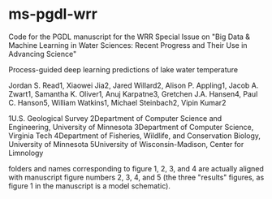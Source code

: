 # ms-pgdl-wrr

Code for the PGDL manuscript for the WRR Special Issue on "Big Data & Machine Learning in Water Sciences: Recent Progress and Their Use in Advancing Science" 

Process-guided deep learning predictions of lake water temperature

Jordan S. Read1, Xiaowei Jia2, Jared Willard2, Alison P. Appling1, Jacob A. Zwart1, Samantha K. Oliver1, Anuj Karpatne3, Gretchen J.A. Hansen4, Paul C. Hanson5, William Watkins1, Michael Steinbach2, Vipin Kumar2

1U.S. Geological Survey
2Department of Computer Science and Engineering, University of Minnesota
3Department of Computer Science, Virginia Tech 
4Department of Fisheries, Wildlife, and Conservation Biology, University of Minnesota
5University of Wisconsin-Madison, Center for Limnology

folders and names corresponding to figure 1, 2, 3, and 4 are actually aligned with manuscript figure numbers 2, 3, 4, and 5 (the three "results" figures, as figure 1 in the manuscript is a model schematic). 
